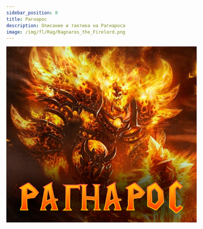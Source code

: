 ```yaml
---
sidebar_position: 8
title: Рагнарос
description: Описание и тактика на Рагнароса
image: /img/fl/Rag/Ragnaros_the_Firelord.png
---
```


<div className="text--center">

![Raga](/img/fl/Rag/Ragnaros_the_Firelord.png)
</div>